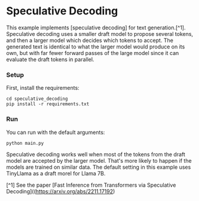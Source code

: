 # Speculative Decoding

This example implements [speculative decoding] for text generation.[^1].
Speculative decoding uses a smaller draft model to propose several tokens, and
then a larger model which decides which tokens to accept. The generated text is
identical to what the larger model would produce on its own, but with far fewer
forward passes of the large model since it can evaluate the draft tokens in
parallel.

### Setup

First, install the requirements:

```
cd speculative_decoding
pip install -r requirements.txt
```

### Run

You can run with the default arguments:

```
python main.py
```

Speculative decoding works well when most of the tokens from the draft model
are accepted by the larger model. That's more likely to happen if the models
are trained on similar data. The default setting in this example uses TinyLlama
as a draft morel for Llama 7B.

[^1] See the paper [Fast Inference from Transformers via Speculative Decoding]((https://arxiv.org/abs/2211.17192)
